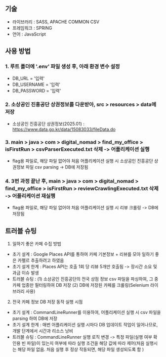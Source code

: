 ## 기술
- 라이브러리 : SASS, APACHE COMMON CSV
- 프레임워크 : SPRING
- 언어 : JavaScript

## 사용 방법
### 1. 루트 폴더에 '.env' 파일 생성 후, 아래 환경 변수 설정
- DB_URL = '입력'
- DB_USERNAME = '입력'
- DB_PASSWORD = '입력'

### 2. 소상공인 진흥공단 상권정보를 다운받아, src > resources > data에 저장
 - 소상공인 진흥공단 상권정보(2025.01) : https://www.data.go.kr/data/15083033/fileData.do

### 3. main > java > com > digital_nomad > find_my_office > isFirstRun > csvParserExecuted.txt 삭제 -> 어플리케이션 실행
 - flag용 파일로, 해당 파일 없어야 처음 어플리케이션 실행 시 소상공인 진흥공단 상권정보 파일 csv parsing -> DB에 저장됨

### 4. 3번 과정 끝난 후, main > java > com > digital_nomad > find_my_office > isFirstRun > reviewCrawlingExecuted.txt 삭제 -> 어플리케이션 재실행 
- flag용 파일로, 해당 파일 없어야 처음 어플리케이션 실행 시 리뷰 크롤링 -> DB에 저장됨

## 트러블 슈팅
1. 일하기 좋은 카페 수집 방법
 - 초기 설계 : Google Places API를 통하여 카페 기본정보 + 리뷰를 모아 일하기 좋은 카펠르 추출하려고 하였음
 - 초기 설게 한계 : Places API는 호출 1회 당 리뷰 5개만 호출됨 -> 장시간 소요 및 과금 이슈 발생
 - 트러블 슈팅 :
   (1) 소상공인 진흥공단의 전국 상점 정보 csv 파일을 파싱하여, 그 중 카페 업종만 필터링하여 DB 저장
   (2) DB에 저장된 카페를 크롤링(Selenium 라이브러리 사용)

2. 전국 카페 정보 DB 저장 동작 실행 시점
 - 초기 설계 : CommandLineRunner를 이용하여, 어플리케이션 실행 시 csv 파일을 parsing 하여 DB에 저장
 - 초기 설계 한계 : 매번 어플리케이션 실행 시마다 DB 업데이트 작업이 일어나므로, 개발 단계에서 시간과 리소스 낭비
 - 트러블 슈팅 : CommandLineRunner 실행 로직 변경
    -> 특정 파일(실행 여부 확인용 빈 파일)이 있는지 여부에 따라 실행 조건을 해당 값에 따라 제어(처음 실행시는 해당 파일 없음. 처음 실행 후 정상 작동되면, 해당 파일 생성되도록 함 )
 